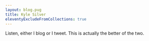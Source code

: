 ```yaml
---
layout: blog.pug
title: Kyle Silver
eleventyExcludeFromCollections: true
---
```


Listen, either I blog or I tweet. This is actually the better of the two.
